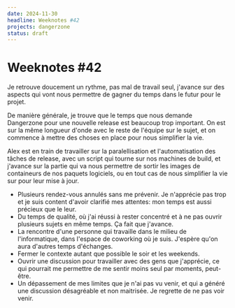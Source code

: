 ```yaml
---
date: 2024-11-30
headline: Weeknotes #42
projects: dangerzone
status: draft
---
```


# Weeknotes #42

Je retrouve doucement un rythme, pas mal de travail seul, j'avance sur des
aspects qui vont nous permettre de gagner du temps dans le futur pour le projet.

De manière générale, je trouve que le temps que nous demande Dangerzone pour une nouvelle release est beaucoup trop important. On est sur la même longueur d'onde avec le reste de l'équipe sur le sujet, et on commence à mettre des choses en place pour nous simplifier la vie.

Alex est en train de travailler sur la paralellisation et l'automatisation des tâches de release, avec un script qui tourne sur nos machines de build, et j'avance sur la partie qui va nous permettre de sortir les images de containeurs de nos paquets logiciels, ou en tout cas de nous simplifier la vie sur pour leur mise à jour.

- Plusieurs rendez-vous annulés sans me prévenir. Je n'apprécie pas trop et je suis content d'avoir clarifié mes attentes: mon temps est aussi précieux que le leur.
- Du temps de qualité, où j'ai réussi à rester concentré et à ne pas ouvrir plusieurs sujets en même temps. Ça fait que j'avance.
- La rencontre d'une personne qui travaille dans le milieu de l'informatique, dans l'espace de coworking où je suis. J'espère qu'on aura d'autres temps d'échanges.
- Fermer le contexte autant que possible le soir et les weekends.
- Ouvrir une discussion pour travailler avec des gens que j'apprécie, ce qui pourrait me permettre de me sentir moins seul par moments, peut-être.
- Un dépassement de mes limites que je n'ai pas vu venir, et qui a généré une discussion désagréable et non maitrisée. Je regrette de ne pas voir venir.
